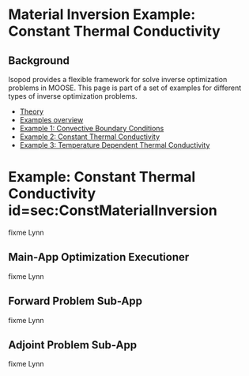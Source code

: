 # Material Inversion Example: Constant Thermal Conductivity

## Background

Isopod provides a flexible framework for solve inverse optimization problems in MOOSE.  This page is part of a set of examples for different types of inverse optimization problems. 

- [Theory](getting_started/InvOptTheory.md)
- [Examples overview](examples/index.md)
- [Example 1: Convective Boundary Conditions](materialInv_ConvectiveBC.md)
- [Example 2: Constant Thermal Conductivity](materialInv_ConstK.md)
- [Example 3: Temperature Dependent Thermal Conductivity](materialInv_TDepK.md)

# Example: Constant Thermal Conductivity id=sec:ConstMaterialInversion

fixme Lynn

## Main-App Optimization Executioner

fixme Lynn

## Forward Problem Sub-App

fixme Lynn

## Adjoint Problem Sub-App

fixme Lynn
